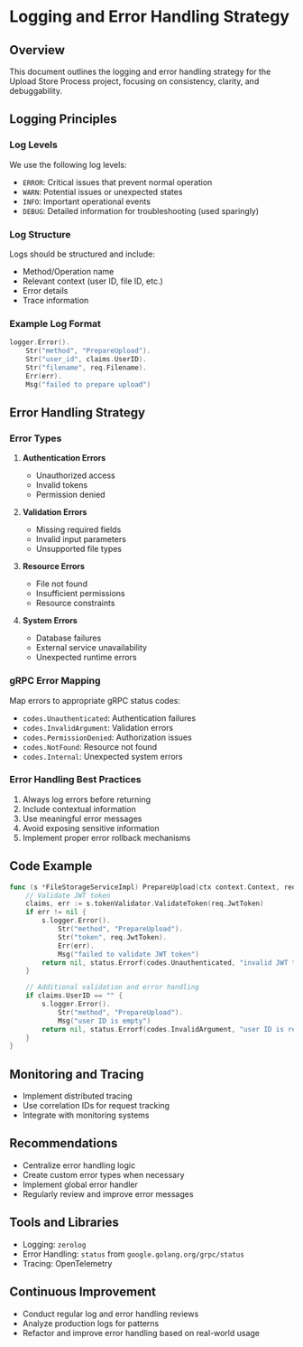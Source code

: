 # Logging and Error Handling Strategy

## Overview
This document outlines the logging and error handling strategy for the Upload Store Process project, focusing on consistency, clarity, and debuggability.

## Logging Principles

### Log Levels
We use the following log levels:
- `ERROR`: Critical issues that prevent normal operation
- `WARN`: Potential issues or unexpected states
- `INFO`: Important operational events
- `DEBUG`: Detailed information for troubleshooting (used sparingly)

### Log Structure
Logs should be structured and include:
- Method/Operation name
- Relevant context (user ID, file ID, etc.)
- Error details
- Trace information

### Example Log Format
```go
logger.Error().
    Str("method", "PrepareUpload").
    Str("user_id", claims.UserID).
    Str("filename", req.Filename).
    Err(err).
    Msg("failed to prepare upload")
```

## Error Handling Strategy

### Error Types
1. **Authentication Errors**
   - Unauthorized access
   - Invalid tokens
   - Permission denied

2. **Validation Errors**
   - Missing required fields
   - Invalid input parameters
   - Unsupported file types

3. **Resource Errors**
   - File not found
   - Insufficient permissions
   - Resource constraints

4. **System Errors**
   - Database failures
   - External service unavailability
   - Unexpected runtime errors

### gRPC Error Mapping
Map errors to appropriate gRPC status codes:
- `codes.Unauthenticated`: Authentication failures
- `codes.InvalidArgument`: Validation errors
- `codes.PermissionDenied`: Authorization issues
- `codes.NotFound`: Resource not found
- `codes.Internal`: Unexpected system errors

### Error Handling Best Practices
1. Always log errors before returning
2. Include contextual information
3. Use meaningful error messages
4. Avoid exposing sensitive information
5. Implement proper error rollback mechanisms

## Code Example
```go
func (s *FileStorageServiceImpl) PrepareUpload(ctx context.Context, req *storagev1.PrepareUploadRequest) (*storagev1.PrepareUploadResponse, error) {
    // Validate JWT token
    claims, err := s.tokenValidator.ValidateToken(req.JwtToken)
    if err != nil {
        s.logger.Error().
            Str("method", "PrepareUpload").
            Str("token", req.JwtToken).
            Err(err).
            Msg("failed to validate JWT token")
        return nil, status.Errorf(codes.Unauthenticated, "invalid JWT token")
    }

    // Additional validation and error handling
    if claims.UserID == "" {
        s.logger.Error().
            Str("method", "PrepareUpload").
            Msg("user ID is empty")
        return nil, status.Errorf(codes.InvalidArgument, "user ID is required")
    }
}
```

## Monitoring and Tracing
- Implement distributed tracing
- Use correlation IDs for request tracking
- Integrate with monitoring systems

## Recommendations
- Centralize error handling logic
- Create custom error types when necessary
- Implement global error handler
- Regularly review and improve error messages

## Tools and Libraries
- Logging: `zerolog`
- Error Handling: `status` from `google.golang.org/grpc/status`
- Tracing: OpenTelemetry

## Continuous Improvement
- Conduct regular log and error handling reviews
- Analyze production logs for patterns
- Refactor and improve error handling based on real-world usage

